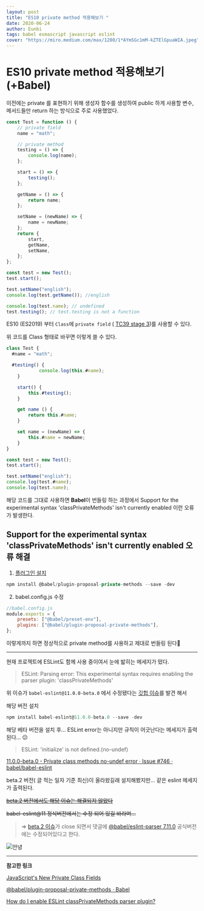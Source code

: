 ```yaml
---
layout: post
title: "ES10 private method 적용해보기 "
date: 2020-06-24
author: Eunbi
tags: babel esmascript javascript eslint
cover: "https://miro.medium.com/max/1280/1*AYmSGc1mM-kZTElGpuaWIA.jpeg"
---
```


# ES10 private method 적용해보기 (+Babel)

이전에는 private 를 표현하기 위해 생성자 함수를 생성하여 public 하게 사용할 변수, 메서드들만 return 하는 방식으로 주로 사용했었다.

```javascript
const Test = function () {
    // private field
    name = "math";

    // private method
    testing = () => {
        console.log(name);
    };

    start = () => {
        testing();
    };

    getName = () => {
        return name;
    };

    setName = (newName) => {
        name = newName;
    };
    return {
        start,
        getName,
        setName,
    };
};

const test = new Test();
test.start();

test.setName("english");
console.log(test.getName()); //english

console.log(test.name); // undefined
test.testing(); // test.testing is not a function
```

ES10 (ES2019) 부터 `Class`에 `private field` ( [TC39 stage 3](https://ahnheejong.name/articles/ecmascript-tc39/))를 사용할 수 있다.

위 코드를 Class 형태로 바꾸면 이렇게 쓸 수 있다.

```javascript
class Test {
  #name = "math";

  #testing() {
			console.log(this.#name);
	}

	start() {
		this.#testing();
	}

	get name () {
		return this.#name;
	}

	set name = (newName) => {
		this.#name = newName;
	}
}

const test = new Test();
test.start();

test.setName("english");
console.log(test.#name);
console.log(test.name);
```

해당 코드를 그대로 사용하면 **Babel**이 번들링 하는 과정에서 Support for the experimental syntax 'classPrivateMethods' isn't currently enabled 이런 오류가 발생한다.

## **Support for the experimental syntax 'classPrivateMethods' isn't currently enabled** 오류 해결

1. [플러그인 설치](https://babeljs.io/docs/en/babel-plugin-proposal-private-methods)

```javascript
npm install @babel/plugin-proposal-private-methods --save -dev
```

2. babel.config.js 수정

```javascript
//babel.config.js
module.exports = {
    presets: ["@babel/preset-env"],
    plugins: ["@babel/plugin-proposal-private-methods"],
};
```

이렇게까지 하면 정상적으로 private method를 사용하고 제대로 번들링 된다🙂

---

현재 프로젝트에 ESLint도 함께 사용 중이여서 눈에 밟히는 메세지가 떴다.

> ESLint: Parsing error: This experimental syntax requires enabling the parser plugin: 'classPrivateMethods'

위 이슈가 `babel-eslint@11.0.0-beta.0` 에서 수정됐다는 [깃헙 이슈](https://github.com/babel/babel-eslint/pull/711#issuecomment-456203896)를 발견 해서

해당 버전 설치

```javascript
npm install babel-eslint@11.0.0-beta.0 --save -dev
```

해당 베타 버전을 설치 후... ESLint error는 아니지만 규칙이 어긋난다는 메세지가 출력된다... 😕

> ESLint: 'initialize' is not defined.(no-undef)

[11.0.0-beta.0 - Private class methods no-undef error · Issue #746 · babel/babel-eslint](https://github.com/babel/babel-eslint/issues/746)

beta.2 버전( 글 적는 일자 기준 최신)이 올라왔길래 설치해봤지만... 같은 eslint 메세지가 출력된다.

~~[beta.2 버전에서도 해당 이슈는 해결되지 않았다](https://github.com/babel/babel-eslint/issues/826)~~

~~babel-eslint@11 정식버전에서는 수정 되어 있길 바라며...~~

> => [beta.2 이슈](https://github.com/babel/babel-eslint/issues/826)가 close 되면서 댓글에 [@babel/eslint-parser 7.11.0](https://babel.dev/blog/2020/07/13/the-state-of-babel-eslint#the-future) 공식버전에는 수정되어있다고 한다.

![안녕](https://mblogthumb-phinf.pstatic.net/20141207_41/qw1460_1417954367152S0Cjr_JPEG/KakaoTalk_20141206_192047443.jpg?type=w2)

---

**참고한 링크**

[JavaScript's New Private Class Fields](https://www.sitepoint.com/javascript-private-class-fields/)

[@babel/plugin-proposal-private-methods · Babel](https://babeljs.io/docs/en/babel-plugin-proposal-private-methods)

[How do I enable ESLint classPrivateMethods parser plugin?](https://stackoverflow.com/questions/53675785/how-do-i-enable-eslint-classprivatemethods-parser-plugin)
